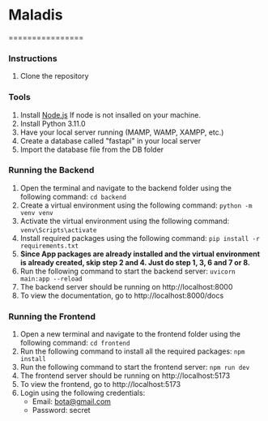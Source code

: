 # Maladis
================
### Instructions
1. Clone the repository

### Tools
1. Install [Node.js](https://nodejs.org/en/) If node is not insalled on your machine.
2. Install Python 3.11.0
3. Have your local server running (MAMP, WAMP, XAMPP, etc.)
4. Create a database called "fastapi" in your local server
5. Import the database file from the DB folder

### Running the Backend
1. Open the terminal and navigate to the backend folder using the following command: `cd backend`
2. Create a virtual environment using the following command: `python -m venv venv`
3. Activate the virtual environment using the following command: `venv\Scripts\activate`
4. Install required packages using the following command: `pip install -r requirements.txt`
5. **Since App packages are already installed and the virtual environment is already created, skip step 2 and 4. Just do step 1, 3, 6 and 7 or 8.**
6. Run the following command to start the backend server: `uvicorn main:app --reload`
7. The backend server should be running on http://localhost:8000
8. To view the documentation, go to http://localhost:8000/docs

### Running the Frontend
1. Open a new terminal and navigate to the frontend folder using the following command: `cd frontend`
2. Run the following command to install all the required packages: `npm install`
3. Run the following command to start the frontend server: `npm run dev`
4. The frontend server should be running on http://localhost:5173
5. To view the frontend, go to http://localhost:5173
6. Login using the following credentials:
    - Email: bota@gmail.com
    - Password: secret